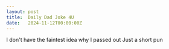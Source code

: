 ```yaml
---
layout: post
title:  Daily Dad Joke 4U
date:   2024-11-12T00:00:00Z
---
```

I don't have the faintest idea why I passed out Just a short pun
